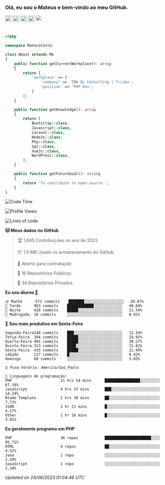 
### Olá, eu sou o Mateus e bem-vindo ao meu GitHub.

<a href="https://costamateus.com.br/">
  <img align="left" alt="MLC" width="22px" src="https://www.costamateus.com.br/favicon.ico" />
</a>
<a href="https://www.linkedin.com/in/costamateus6/">
  <img align="left" alt="LinkedIn Mateus" width="22px" src="https://cdn.jsdelivr.net/npm/simple-icons@v3/icons/linkedin.svg" />
</a>
<a href="https://www.instagram.com/mateuslc6/">
  <img align="left" alt="Instagram Mateus" width="22px" src="https://cdn.jsdelivr.net/npm/simple-icons@v3/icons/instagram.svg" />
</a>
<a href="https://www.facebook.com/costamateus6/">
  <img align="left" alt="Facebook Mateus" width="22px" src="https://cdn.jsdelivr.net/npm/simple-icons@3.13.0/icons/facebook.svg" />
</a>

![](https://visitor-badge.glitch.me/badge?page_id=costamateus.costamateus)

<br />

```php
<?php

namespace MateusCosta;

class About extends Me
{
    public function getCurrentWorkplace(): array
    {
        return [
            'workplace' => [
                'company' => 'TDW Bi Consulting | Triibo',
                'position' => 'PHP Dev',
            ]
        ];
    }

    public function getKnowledge(): array
    {
        return [
            Bootstrap::class,
            Javascript::class,
            Laravel::class,
            NodeJs::class,
            Php::class,
            Sql::class,
            VueJs::class,
            WordPress::class,
        ];
    }

    public function getFutureGoal(): string
    {
        return 'To contribute to open source.';
    }
}
```

<!--START_SECTION:waka-->
![Code Time](http://img.shields.io/badge/Code%20Time-1%2C397%20hrs%2036%20mins-blue)

![Profile Views](http://img.shields.io/badge/Visualizac%C3%B5es%20do%20perfil-0-blue)

![Lines of code](https://img.shields.io/badge/Desde%20o%20Hello%20World%20eu%20escrevi--2%20Million%20linhas%20de%20c%C3%B3digo-blue)

**🐱 Meus dados no GitHub** 

> 🏆 1,845 Contribuições no ano de 2023
 > 
> 📦 1.5 MB Usado no armazenamento do GitHub 
 > 
> 💼 Aberto para contratação
 > 
> 📜 16 Repositórios Públicos 
 > 
> 🔑 34 Repositórios Privados  
 > 
**Eu sou diurno 🐤** 

```text
🌞 Manhã      571 commits    ███████░░░░░░░░░░░░░░░░░░   28.87% 
🌆 Tarde      963 commits    ████████████░░░░░░░░░░░░░   48.69% 
🌃 Noite      426 commits    █████░░░░░░░░░░░░░░░░░░░░   21.54% 
🌙 Madrugada  18 commits     ░░░░░░░░░░░░░░░░░░░░░░░░░   0.91%

```
📅 **Sou mais produtivo em Sexta-Feira** 

```text
Segunda-Feira248 commits    ███░░░░░░░░░░░░░░░░░░░░░░   12.54% 
Terça-Feira  394 commits    █████░░░░░░░░░░░░░░░░░░░░   19.92% 
Quarta-Feira 401 commits    █████░░░░░░░░░░░░░░░░░░░░   20.27% 
Quinta-Feira 313 commits    ████░░░░░░░░░░░░░░░░░░░░░   15.82% 
Sexta-Feira  435 commits    █████░░░░░░░░░░░░░░░░░░░░   21.99% 
sábado       127 commits    █░░░░░░░░░░░░░░░░░░░░░░░░   6.42% 
domingo      60 commits     ░░░░░░░░░░░░░░░░░░░░░░░░░   3.03%

```


```text
⌚︎ Fuso horário: America/Sao_Paulo

💬 Linguagens de programação: 
PHP                      21 hrs 54 mins      ████████████████░░░░░░░░░   67.34% 
JavaScript               4 hrs 37 mins       ███░░░░░░░░░░░░░░░░░░░░░░   14.24% 
Blade Template           2 hrs 30 mins       ██░░░░░░░░░░░░░░░░░░░░░░░   7.73% 
JSON                     1 hr 21 mins        █░░░░░░░░░░░░░░░░░░░░░░░░   4.17% 
Other                    1 hr 16 mins        █░░░░░░░░░░░░░░░░░░░░░░░░   3.91%

```

**Eu geralmente programo em PHP** 

```text
PHP                      36 repos            █████████████████████░░░░   85.71% 
HTML                     4 repos             ██░░░░░░░░░░░░░░░░░░░░░░░   9.52% 
Java                     1 repo              ░░░░░░░░░░░░░░░░░░░░░░░░░   2.38% 
JavaScript               1 repo              ░░░░░░░░░░░░░░░░░░░░░░░░░   2.38%

```



 *Updated on 24/06/2023 01:04:46 UTC*
<!--END_SECTION:waka-->
